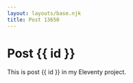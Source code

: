 ```yaml
---
layout: layouts/base.njk
title: Post 13650
---
```


# Post {{ id }}

This is post {{ id }} in my Eleventy project.
